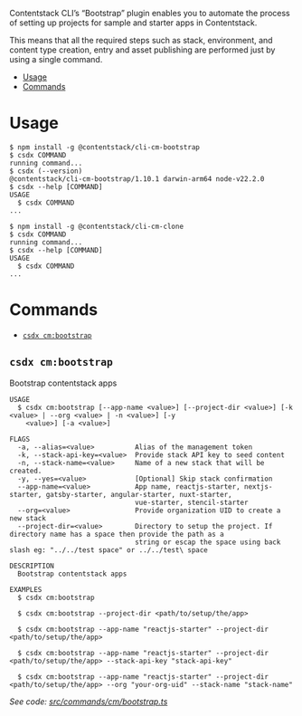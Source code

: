 Contentstack CLI’s “Bootstrap” plugin enables you to automate the process of setting up projects for sample and starter apps in Contentstack.

This means that all the required steps such as stack, environment, and content type creation, entry and asset publishing are performed just by using a single command.

<!-- toc -->
* [Usage](#usage)
* [Commands](#commands)
<!-- tocstop -->

# Usage

<!-- usage -->
```sh-session
$ npm install -g @contentstack/cli-cm-bootstrap
$ csdx COMMAND
running command...
$ csdx (--version)
@contentstack/cli-cm-bootstrap/1.10.1 darwin-arm64 node-v22.2.0
$ csdx --help [COMMAND]
USAGE
  $ csdx COMMAND
...
```
<!-- usagestop -->

```sh-session
$ npm install -g @contentstack/cli-cm-clone
$ csdx COMMAND
running command...
$ csdx --help [COMMAND]
USAGE
  $ csdx COMMAND
...
```

# Commands

<!-- commands -->
* [`csdx cm:bootstrap`](#csdx-cmbootstrap)

## `csdx cm:bootstrap`

Bootstrap contentstack apps

```
USAGE
  $ csdx cm:bootstrap [--app-name <value>] [--project-dir <value>] [-k <value> | --org <value> | -n <value>] [-y
    <value>] [-a <value>]

FLAGS
  -a, --alias=<value>          Alias of the management token
  -k, --stack-api-key=<value>  Provide stack API key to seed content
  -n, --stack-name=<value>     Name of a new stack that will be created.
  -y, --yes=<value>            [Optional] Skip stack confirmation
  --app-name=<value>           App name, reactjs-starter, nextjs-starter, gatsby-starter, angular-starter, nuxt-starter,
                               vue-starter, stencil-starter
  --org=<value>                Provide organization UID to create a new stack
  --project-dir=<value>        Directory to setup the project. If directory name has a space then provide the path as a
                               string or escap the space using back slash eg: "../../test space" or ../../test\ space

DESCRIPTION
  Bootstrap contentstack apps

EXAMPLES
  $ csdx cm:bootstrap

  $ csdx cm:bootstrap --project-dir <path/to/setup/the/app>

  $ csdx cm:bootstrap --app-name "reactjs-starter" --project-dir <path/to/setup/the/app>

  $ csdx cm:bootstrap --app-name "reactjs-starter" --project-dir <path/to/setup/the/app> --stack-api-key "stack-api-key"

  $ csdx cm:bootstrap --app-name "reactjs-starter" --project-dir <path/to/setup/the/app> --org "your-org-uid" --stack-name "stack-name"
```

_See code: [src/commands/cm/bootstrap.ts](https://github.com/contentstack/cli/blob/main/packages/contentstack-bootstrap/src/commands/cm/bootstrap.ts)_
<!-- commandsstop -->
